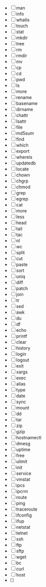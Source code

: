 - [ ] man  
- [ ] info
- [ ] whatis
- [ ] touch
- [ ] stat
- [ ] mkdir
- [ ] tree
- [ ] rm
- [ ] rmdir
- [ ] mv
- [ ] cp
- [ ] cd
- [ ] pwd
- [ ] ls
- [ ] more
- [ ] rename
- [ ] basename
- [ ] dirname
- [ ] chattr
- [ ] lsattr
- [ ] file
- [ ] md5sum
- [ ] find
- [ ] which
- [ ] export
- [ ] whereis
- [ ] updatedb
- [ ] locate
- [ ] chown
- [ ] chgrp
- [ ] chmod
- [ ] grep
- [ ] egrep
- [ ] cat
- [ ] more
- [ ] less
- [ ] head
- [ ] tail
- [ ] tac
- [ ] nl
- [ ] wc
- [ ] split
- [ ] cut
- [ ] paste
- [ ] sort
- [ ] uniq
- [ ] diff
- [ ] patch
- [ ] join
- [ ] tr
- [ ] sed
- [ ] awk
- [ ] du
- [ ] df
- [ ] echo
- [ ] printf
- [ ] clear
- [ ] history
- [ ] login
- [ ] logout
- [ ] exit
- [ ] xargs
- [ ] exec
- [ ] alias
- [ ] type
- [ ] date
- [ ] sync
- [ ] mount
- [ ] dd
- [ ] tar
- [ ] zip
- [ ] gzip
- [ ] hostnamectl
- [ ] dmesg
- [ ] uptime
- [ ] free
- [ ] ulimit
- [ ] init
- [ ] service
- [ ] vmstat
- [ ] ipcs
- [ ] ipcrm
- [ ] route
- [ ] ping
- [ ] traceroute
- [ ] ifconfig
- [ ] ifup
- [ ] netstat
- [ ] telnet
- [ ] ssh
- [ ] ftp
- [ ] sftp
- [ ] wget
- [ ] bc
- [ ] curl
- [ ] host
- [ ] 

